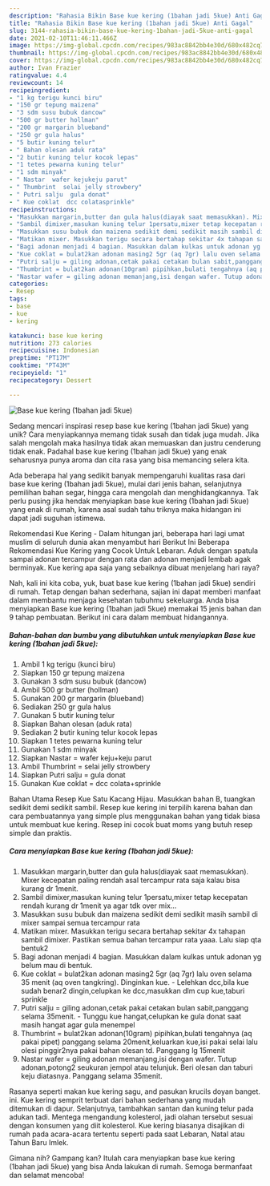 ```yaml
---
description: "Rahasia Bikin Base kue kering (1bahan jadi 5kue) Anti Gagal"
title: "Rahasia Bikin Base kue kering (1bahan jadi 5kue) Anti Gagal"
slug: 3144-rahasia-bikin-base-kue-kering-1bahan-jadi-5kue-anti-gagal
date: 2021-02-10T11:46:11.466Z
image: https://img-global.cpcdn.com/recipes/983ac8842bb4e30d/680x482cq70/base-kue-kering-1bahan-jadi-5kue-foto-resep-utama.jpg
thumbnail: https://img-global.cpcdn.com/recipes/983ac8842bb4e30d/680x482cq70/base-kue-kering-1bahan-jadi-5kue-foto-resep-utama.jpg
cover: https://img-global.cpcdn.com/recipes/983ac8842bb4e30d/680x482cq70/base-kue-kering-1bahan-jadi-5kue-foto-resep-utama.jpg
author: Ivan Frazier
ratingvalue: 4.4
reviewcount: 14
recipeingredient:
- "1 kg terigu kunci biru"
- "150 gr tepung maizena"
- "3 sdm susu bubuk dancow"
- "500 gr butter hollman"
- "200 gr margarin blueband"
- "250 gr gula halus"
- "5 butir kuning telur"
- " Bahan olesan aduk rata"
- "2 butir kuning telur kocok lepas"
- "1 tetes pewarna kuning telur"
- "1 sdm minyak"
- " Nastar  wafer kejukeju parut"
- " Thumbrint  selai jelly strowbery"
- " Putri salju  gula donat"
- " Kue coklat  dcc colatasprinkle"
recipeinstructions:
- "Masukkan margarin,butter dan gula halus(diayak saat memasukkan). Mixer kecepatan paling rendah asal tercampur rata saja kalau bisa kurang dr 1menit."
- "Sambil dimixer,masukan kuning telur 1persatu,mixer tetap kecepatan rendah kurang dr 1menit ya agar tdk over mix..."
- "Masukkan susu bubuk dan maizena sedikit demi sedikit masih sambil di mixer sampai semua tercampur rata"
- "Matikan mixer. Masukkan terigu secara bertahap sekitar 4x tahapan sambil dimixer. Pastikan semua bahan tercampur rata yaaa. Lalu siap qta bentuk2"
- "Bagi adonan menjadi 4 bagian. Masukkan dalam kulkas untuk adonan yg belum mau di bentuk."
- "Kue coklat = bulat2kan adonan masing2 5gr (aq 7gr) lalu oven selama 35 menit (aq oven tangkring). Dinginkan kue.  Lelehkan dcc,bila kue sudah benar2 dingin,celupkan ke dcc,masukkan dlm cup kue,taburi sprinkle"
- "Putri salju = giling adonan,cetak pakai cetakan bulan sabit,panggang selama 35menit.  Tunggu kue hangat,celupkan ke gula donat saat masih hangat agar gula menempel"
- "Thumbrint = bulat2kan adonan(10gram) pipihkan,bulati tengahnya (aq pakai pipet) panggang selama 20menit,keluarkan kue,isi pakai selai lalu olesi pinggir2nya pakai bahan olesan td. Panggang lg 15menit"
- "Nastar wafer = giling adonan memanjang,isi dengan wafer. Tutup adonan,potong2 seukuran jempol atau telunjuk. Beri olesan dan taburi keju diatasnya. Panggang selama 35menit."
categories:
- Resep
tags:
- base
- kue
- kering

katakunci: base kue kering 
nutrition: 273 calories
recipecuisine: Indonesian
preptime: "PT17M"
cooktime: "PT43M"
recipeyield: "1"
recipecategory: Dessert

---
```



![Base kue kering (1bahan jadi 5kue)](https://img-global.cpcdn.com/recipes/983ac8842bb4e30d/680x482cq70/base-kue-kering-1bahan-jadi-5kue-foto-resep-utama.jpg)

Sedang mencari inspirasi resep base kue kering (1bahan jadi 5kue) yang unik? Cara menyiapkannya memang tidak susah dan tidak juga mudah. Jika salah mengolah maka hasilnya tidak akan memuaskan dan justru cenderung tidak enak. Padahal base kue kering (1bahan jadi 5kue) yang enak seharusnya punya aroma dan cita rasa yang bisa memancing selera kita.

Ada beberapa hal yang sedikit banyak mempengaruhi kualitas rasa dari base kue kering (1bahan jadi 5kue), mulai dari jenis bahan, selanjutnya pemilihan bahan segar, hingga cara mengolah dan menghidangkannya. Tak perlu pusing jika hendak menyiapkan base kue kering (1bahan jadi 5kue) yang enak di rumah, karena asal sudah tahu triknya maka hidangan ini dapat jadi suguhan istimewa.

Rekomendasi Kue Kering - Dalam hitungan jari, beberapa hari lagi umat muslim di seluruh dunia akan menyambut hari Berikut Ini Beberapa Rekomendasi Kue Kering yang Cocok Untuk Lebaran. Aduk dengan spatula sampai adonan tercampur dengan rata dan adonan menjadi lembab agak berminyak. Kue kering apa saja yang sebaiknya dibuat menjelang hari raya?


Nah, kali ini kita coba, yuk, buat base kue kering (1bahan jadi 5kue) sendiri di rumah. Tetap dengan bahan sederhana, sajian ini dapat memberi manfaat dalam membantu menjaga kesehatan tubuhmu sekeluarga. Anda bisa menyiapkan Base kue kering (1bahan jadi 5kue) memakai 15 jenis bahan dan 9 tahap pembuatan. Berikut ini cara dalam membuat hidangannya.

<!--inarticleads1-->

##### Bahan-bahan dan bumbu yang dibutuhkan untuk menyiapkan Base kue kering (1bahan jadi 5kue):

1. Ambil 1 kg terigu (kunci biru)
1. Siapkan 150 gr tepung maizena
1. Gunakan 3 sdm susu bubuk (dancow)
1. Ambil 500 gr butter (hollman)
1. Gunakan 200 gr margarin (blueband)
1. Sediakan 250 gr gula halus
1. Gunakan 5 butir kuning telur
1. Siapkan  Bahan olesan (aduk rata)
1. Sediakan 2 butir kuning telur kocok lepas
1. Siapkan 1 tetes pewarna kuning telur
1. Gunakan 1 sdm minyak
1. Siapkan  Nastar = wafer keju+keju parut
1. Ambil  Thumbrint = selai jelly strowbery
1. Siapkan  Putri salju = gula donat
1. Gunakan  Kue coklat = dcc colata+sprinkle


Bahan Utama Resep Kue Satu Kacang Hijau. Masukkan bahan B, tuangkan sedikit demi sedikit sambil. Resep kue kering ini terpilih karena bahan dan cara pembuatannya yang simple plus menggunakan bahan yang tidak biasa untuk membuat kue kering. Resep ini cocok buat moms yang butuh resep simple dan praktis. 

<!--inarticleads2-->

##### Cara menyiapkan Base kue kering (1bahan jadi 5kue):

1. Masukkan margarin,butter dan gula halus(diayak saat memasukkan). Mixer kecepatan paling rendah asal tercampur rata saja kalau bisa kurang dr 1menit.
1. Sambil dimixer,masukan kuning telur 1persatu,mixer tetap kecepatan rendah kurang dr 1menit ya agar tdk over mix...
1. Masukkan susu bubuk dan maizena sedikit demi sedikit masih sambil di mixer sampai semua tercampur rata
1. Matikan mixer. Masukkan terigu secara bertahap sekitar 4x tahapan sambil dimixer. Pastikan semua bahan tercampur rata yaaa. Lalu siap qta bentuk2
1. Bagi adonan menjadi 4 bagian. Masukkan dalam kulkas untuk adonan yg belum mau di bentuk.
1. Kue coklat = bulat2kan adonan masing2 5gr (aq 7gr) lalu oven selama 35 menit (aq oven tangkring). Dinginkan kue.  - Lelehkan dcc,bila kue sudah benar2 dingin,celupkan ke dcc,masukkan dlm cup kue,taburi sprinkle
1. Putri salju = giling adonan,cetak pakai cetakan bulan sabit,panggang selama 35menit.  - Tunggu kue hangat,celupkan ke gula donat saat masih hangat agar gula menempel
1. Thumbrint = bulat2kan adonan(10gram) pipihkan,bulati tengahnya (aq pakai pipet) panggang selama 20menit,keluarkan kue,isi pakai selai lalu olesi pinggir2nya pakai bahan olesan td. Panggang lg 15menit
1. Nastar wafer = giling adonan memanjang,isi dengan wafer. Tutup adonan,potong2 seukuran jempol atau telunjuk. Beri olesan dan taburi keju diatasnya. Panggang selama 35menit.


Rasanya seperti makan kue kering sagu, and pasukan krucils doyan banget. ini. Kue kering semprit terbuat dari bahan sederhana yang mudah ditemukan di dapur. Selanjutnya, tambahkan santan dan kuning telur pada adukan tadi. Mentega mengandung kolesterol, jadi olahan tersebut sesuai dengan konsumen yang diit kolesterol. Kue kering biasanya disajikan di rumah pada acara-acara tertentu seperti pada saat Lebaran, Natal atau Tahun Baru Imlek. 

Gimana nih? Gampang kan? Itulah cara menyiapkan base kue kering (1bahan jadi 5kue) yang bisa Anda lakukan di rumah. Semoga bermanfaat dan selamat mencoba!
